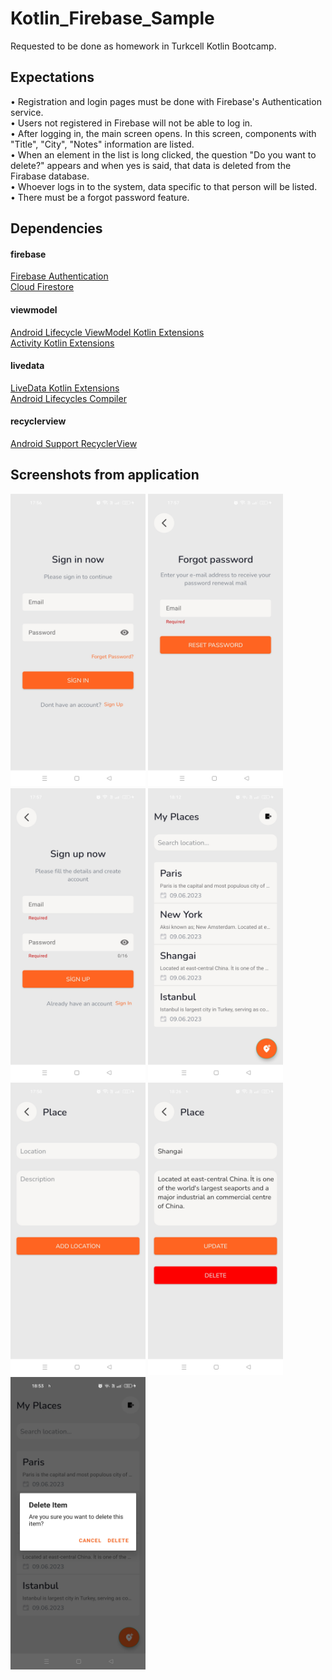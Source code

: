 # Kotlin_Firebase_Sample
Requested to be done as homework in Turkcell Kotlin Bootcamp.
## Expectations
• Registration and login pages must be done with Firebase's Authentication service. </br>
• Users not registered in Firebase will not be able to log in. </br>
• After logging in, the main screen opens. In this screen, components with "Title", "City", "Notes" information are listed. </br>
• When an element in the list is long clicked, the question "Do you want to delete?" appears and when yes is said, that data is deleted from the Firabase database. </br>
• Whoever logs in to the system, data specific to that person will be listed. </br>
• There must be a forgot password feature. </br>
## Dependencies
#### firebase
[Firebase Authentication](https://firebase.google.com/docs/auth/android/start)</br>
[Cloud Firestore](https://firebase.google.com/docs/firestore/quickstart)
#### viewmodel
[Android Lifecycle ViewModel Kotlin Extensions](https://mvnrepository.com/artifact/androidx.lifecycle/lifecycle-viewmodel-ktx)</br>
[Activity Kotlin Extensions](https://mvnrepository.com/artifact/androidx.activity/activity-ktx)
#### livedata
[LiveData Kotlin Extensions](https://mvnrepository.com/artifact/androidx.lifecycle/lifecycle-livedata-ktx?repo=google)</br>
[Android Lifecycles Compiler](https://mvnrepository.com/artifact/androidx.lifecycle/lifecycle-compiler?repo=google)
#### recyclerview
[Android Support RecyclerView](https://mvnrepository.com/artifact/androidx.recyclerview/recyclerview)

## Screenshots from application
<p float="left"> 
<img src="https://github.com/hazarduman0/Kotlin_Firebase_Sample/blob/main/screenshots/sc-1.jpg?raw=true" width="216" height="468">
<img src="https://github.com/hazarduman0/Kotlin_Firebase_Sample/blob/main/screenshots/sc-2.jpg?raw=true" width="216" height="468">
<img src="https://github.com/hazarduman0/Kotlin_Firebase_Sample/blob/main/screenshots/sc-3.jpg?raw=true" width="216" height="468">
<img src="https://github.com/hazarduman0/Kotlin_Firebase_Sample/blob/main/screenshots/sc-4.jpg?raw=true" width="216" height="468">
<img src="https://github.com/hazarduman0/Kotlin_Firebase_Sample/blob/main/screenshots/sc-5.jpg?raw=true" width="216" height="468">
<img src="https://github.com/hazarduman0/Kotlin_Firebase_Sample/blob/main/screenshots/sc-6.jpg?raw=true" width="216" height="468">
<img src="https://github.com/hazarduman0/Kotlin_Firebase_Sample/blob/main/screenshots/sc-7.jpg?raw=true" width="216" height="468">
</p>
